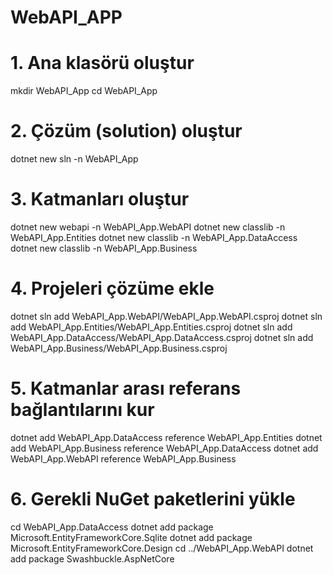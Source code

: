 # WebAPI_APP

# 1. Ana klasörü oluştur
mkdir WebAPI_App
cd WebAPI_App

# 2. Çözüm (solution) oluştur
dotnet new sln -n WebAPI_App

# 3. Katmanları oluştur
dotnet new webapi -n WebAPI_App.WebAPI
dotnet new classlib -n WebAPI_App.Entities
dotnet new classlib -n WebAPI_App.DataAccess
dotnet new classlib -n WebAPI_App.Business

# 4. Projeleri çözüme ekle
dotnet sln add WebAPI_App.WebAPI/WebAPI_App.WebAPI.csproj
dotnet sln add WebAPI_App.Entities/WebAPI_App.Entities.csproj
dotnet sln add WebAPI_App.DataAccess/WebAPI_App.DataAccess.csproj
dotnet sln add WebAPI_App.Business/WebAPI_App.Business.csproj

# 5. Katmanlar arası referans bağlantılarını kur
dotnet add WebAPI_App.DataAccess reference WebAPI_App.Entities
dotnet add WebAPI_App.Business reference WebAPI_App.DataAccess
dotnet add WebAPI_App.WebAPI reference WebAPI_App.Business

# 6. Gerekli NuGet paketlerini yükle
cd WebAPI_App.DataAccess
dotnet add package Microsoft.EntityFrameworkCore.Sqlite
dotnet add package Microsoft.EntityFrameworkCore.Design
cd ../WebAPI_App.WebAPI
dotnet add package Swashbuckle.AspNetCore